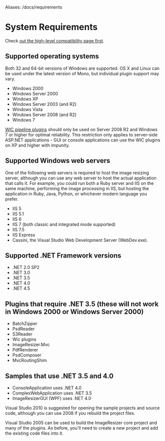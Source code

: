 Aliases: /docs/requirements

# System Requirements

Check [out the high-level compatibility page first](/docs/workswith).

## Supported operating systems

Both 32 and 64-bit versions of Windows are supported. OS X and Linux can be used under the latest version of Mono, but individual plugin support may vary.

* Windows 2000
* Windows Server 2000
* Windows XP
* Windows Server 2003 (and R2)
* Windows Vista
* Windows Server 2008 (and R2)
* Windows 7

[WIC pipeline plugins](/plugins/wic) should only be used on Server 2008 R2 and Windows 7 or higher for optimal reliability. This restriction only applies to server-side ASP.NET applications - GUI or console applications can use the WIC plugins on XP and higher with impunity.

## Supported Windows web servers

One of the following web servers is required to host the image resizing server, although you can use any web server to host the actual application that calls it. For example, you could run both a Ruby server and IIS on the same machine, performing the image processing in IIS, but hosting the application in Ruby, Java, Python, or whichever modern language you prefer.
 
* IIS 5
* IIS 5.1
* IIS 6
* IIS 7 (both classic and integrated mode supported)
* IIS 7.5
* IIS Express
* Cassini, the Visual Studio Web Development Server (WebDev.exe).

## Supported .NET Framework versions

* .NET 2.0 SP2
* .NET 3.0
* .NET 3.5
* .NET 4.0
* .NET 4.5

## Plugins that require .NET 3.5 (these will not work in Windows 2000 or Windows Server 2000)

* BatchZipper
* PsdReader
* S3Reader
* Wic plugins
* ImageResizer.Mvc
* PdfRenderer
* PsdComposer
* MvcRoutingShim


## Samples that use .NET 3.5 and 4.0

* ConsoleApplication uses .NET 4.0
* ComplexWebApplication uses .NET 3.5
* ImageResizerGUI (WPF) uses .NET 4.0



Visual Studio 2010 is suggested for opening the sample projects and source code, although you can use 2008 if you rebuild the project files.

Visual Studio 2005 can be used to build the ImageResizer core project and many of the plugins. As before, you'll need to create a new project and add the existing code files into it.